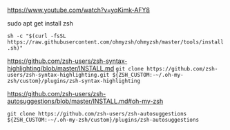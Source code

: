 https://www.youtube.com/watch?v=yqKimk-AFY8

sudo apt get install zsh

`sh -c "$(curl -fsSL https://raw.githubusercontent.com/ohmyzsh/ohmyzsh/master/tools/install.sh)"`

https://github.com/zsh-users/zsh-syntax-highlighting/blob/master/INSTALL.md
`git clone https://github.com/zsh-users/zsh-syntax-highlighting.git ${ZSH_CUSTOM:-~/.oh-my-zsh/custom}/plugins/zsh-syntax-highlighting`

https://github.com/zsh-users/zsh-autosuggestions/blob/master/INSTALL.md#oh-my-zsh

`git clone https://github.com/zsh-users/zsh-autosuggestions ${ZSH_CUSTOM:-~/.oh-my-zsh/custom}/plugins/zsh-autosuggestions`

